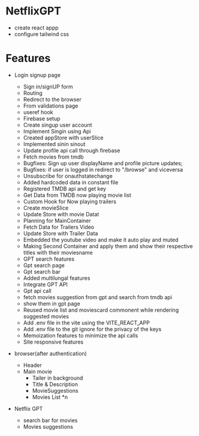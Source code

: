 # NetflixGPT
- create react appp
- configure tailwind css

# Features
 - Login signup page
   - Sign in/signUP form
   - Routing
   - Redirect to the browser
   - From validations page
   - useref hook 
   - Firebase setup
   - Create singup user account
   - Implement Singin using Api
   - Created appStore with userSlice
   - Implemented sinin sinout
   - Update profile api call through firebase
   - Fetch movies from tmdb
   - Bugfixes: Sign up user displayName and profile picture updates;
   - Bugfixes: if user is logged in redirect to "/browse" and viceversa
   - Unsubscribe for onauthstatechange
   - Added hardcoded data in constant file
   - Registered TMDB api and get key
   - Get Data from TMDB now playing movie list
   - Custom Hook for Now playing trailers
   - Create movieSlice
   - Update Store with movie Datat
   - Planning for MainContainer
   - Fetch Data for Trailers Video
   - Update Store with Trailer Data
   - Embedded the youtube video and make it auto play and muted
   - Making Second Container and apply them and show their respective titles with their moviesname
   - GPT search features
   - Gpt search page
   - Gpt search bar
   - Added multilungal features
   - Integrate GPT API
   - Gpt api call
   - fetch movies suggestion from gpt and search from tmdb api
   - show them in gpt page
   - Reused movie list and moviescard commonent while rendering suggested movies
   - Add .env file in the vite using the VITE_REACT_APP
   - Add .env file to the git ignore for the privacy of the keys
   - Memoization features to minimize the api calls
   - Site responsive features






 - browser(after authentication)
    - Header
    - Main movie
      - Tailer in background
      - Title & Description
      - MovieSuggestions 
      - Movies List *n
- Netflix GPT
   - search bar for movies
   - Movies suggestions
              